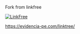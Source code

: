 Fork from linkfree

[![LinkFree](https://github-readme-stats.vercel.app/api/pin/?username=MichaelBarney&repo=LinkFree)](https://github.com/MichaelBarney/LinkFree)

https://evidencia-pe.com/linktree/
